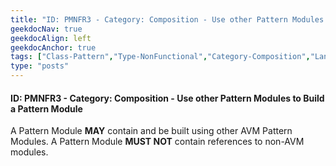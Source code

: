 ```yaml
---
title: "ID: PMNFR3 - Category: Composition - Use other Pattern Modules to Build a Pattern Module"
geekdocNav: true
geekdocAlign: left
geekdocAnchor: true
tags: ["Class-Pattern","Type-NonFunctional","Category-Composition","Language-Shared","Enforcement-MUST","Persona-Owner","Persona-Contributor","Lifecycle-Maintenance"]
type: "posts"
---
```


#### ID: PMNFR3 - Category: Composition - Use other Pattern Modules to Build a Pattern Module

A Pattern Module **MAY** contain and be built using other AVM Pattern Modules. A Pattern Module **MUST NOT** contain references to non-AVM modules.
